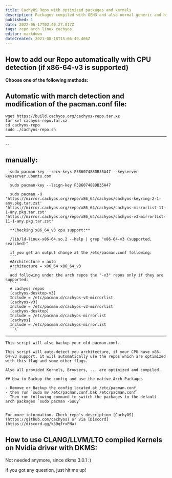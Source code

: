 ```yaml
---
title: CachyOS Repo with optimized packages and kernels
description: Packages compiled with GEN3 and also normal generic and higher compile Flags
published: 1
date: 2022-06-17T02:40:27.817Z
tags: repo arch linux cachyos
editor: markdown
dateCreated: 2021-08-18T15:06:49.466Z
---
```


## How to add our Repo automatically with CPU detection (if x86-64-v3 is supported)

**Choose one of the following methods:**

## **Automatic with march detection and modification of the pacman.conf file:**

    wget https://build.cachyos.org/cachyos-repo.tar.xz
    tar xvf cachyos-repo.tar.xz
    cd cachyos-repo
    sudo ./cachyos-repo.sh

* * *

\--

## **manually**:


      sudo pacman-key --recv-keys F3B607488DB35A47 --keyserver keyserver.ubuntu.com

      sudo pacman-key --lsign-key F3B607488DB35A47

      sudo pacman -U 'https://mirror.cachyos.org/repo/x86_64/cachyos/cachyos-keyring-2-1-any.pkg.tar.zst' 'https://mirror.cachyos.org/repo/x86_64/cachyos/cachyos-mirrorlist-11-1-any.pkg.tar.zst' 'https://mirror.cachyos.org/repo/x86_64/cachyos/cachyos-v3-mirrorlist-11-1-any.pkg.tar.zst'

      **Checking x86_64_v3 cpu support:**

      /lib/ld-linux-x86-64.so.2 --help | grep "x86-64-v3 (supported, searched)"

      if you get an output change at the /etc/pacman.conf following:
      ```
      #Architecture = auto
      Architecture = x86_64 x86_64_v3
      ```
      add following under the arch repos the "-v3" repos only if they are supported:
      ```
      # cachyos repos
      [cachyos-desktop-v3]
      Include = /etc/pacman.d/cachyos-v3-mirrorlist
      [cachyos-v3]
      Include = /etc/pacman.d/cachyos-v3-mirrorlist
      [cachyos-desktop]
      Include = /etc/pacman.d/cachyos-mirrorlist
      [cachyos]
      Include = /etc/pacman.d/cachyos-mirrorlist
      ``\`

* * *

    This script will also backup your old pacman.conf.

    This script will auto-detect you architecture, if your CPU have x86-64-v3 support, it will automatically use the repos which are optimized with this flag and some other flags.

    Also all provided Kernels, Browsers, ... are optimized and compiled.

    ## How to Backup the config and use the native Arch Packages

    - Remove or Backup the config located at /etc/pacman.conf
    - then run `sudo mv /etc/pacman.conf.bak /etc/pacman.conf`
    - Then run following command to switch the packages to the default arch packages `sudo pacman -Suuy`


    For more information. Check repo's description [CachyOS](https://github.com/cachyos) or via [Discord](https://discord.gg/k39qfrxPNa)

## How to use CLANG/LLVM/LTO compiled Kernels on Nvidia driver with DKMS:

Not needed anymore, since dkms 3.0.1 :)

If you got any question, just hit me up!

